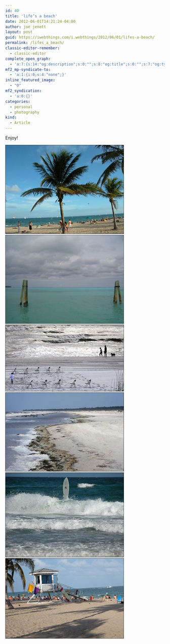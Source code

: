 ```yaml
---
id: 40
title: 'life’s a beach'
date: 2012-06-01T14:21:24-04:00
author: joe jenett
layout: post
guid: https://iwebthings.com/i.webthings/2012/06/01/lifes-a-beach/
permalink: /lifes_a_beach/
classic-editor-remember:
  - classic-editor
complete_open_graph:
  - 'a:7:{s:14:"og:description";s:0:"";s:8:"og:title";s:0:"";s:7:"og:type";s:0:"";s:12:"twitter:card";s:7:"summary";s:15:"twitter:creator";s:0:"";s:19:"twitter:description";s:0:"";s:8:"og:image";s:0:"";}'
mf2_mp-syndicate-to:
  - 'a:1:{i:0;s:4:"none";}'
inline_featured_image:
  - "0"
mf2_syndication:
  - 'a:0:{}'
categories:
  - personal
  - photography
kind:
  - Article
---
```

Enjoy!

<img style="border: none;" src="/images/lifes_a_beach_1.jpg" alt="life's a beach (1)" /> 

<img style="border: none;" src="/images/lifes_a_beach_2.jpg" alt="life's a beach (2)" /> 

<img style="border: none;" src="/images/lifes_a_beach_3.jpg" alt="life's a beach (3)" /> 

<img style="border: none;" src="/images/lifes_a_beach_4.jpg" alt="life's a beach (4)" /> 

<img style="border: none;" src="/images/lifes_a_beach_5.jpg" alt="life's a beach (5)" /> 

<img style="border: none;" src="/images/lifes_a_beach_6.jpg" alt="life's a beach (6)" />